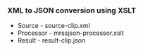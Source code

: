 <h3>XML to JSON conversion using XSLT</h3>
<ul>
<li>Source - source-clip.xml</li>
<li>Processor - mrssjson-processor.xslt</li>
<li>Result - result-clip.json</li>
</ul>
